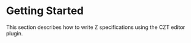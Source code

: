 # Getting Started

This section describes how to write Z specifications using the CZT editor plugin.
